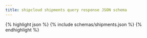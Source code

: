 ```yaml
---
title: shipcloud shipments query response JSON schema
---
```


{% highlight json %}
{% include schemas/shipments.json %}
{% endhighlight %}
